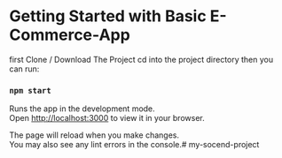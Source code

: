 # Getting Started with Basic E-Commerce-App

first Clone / Download The Project
cd into the project directory then you can run:

### `npm start`

Runs the app in the development mode.\
Open [http://localhost:3000](http://localhost:3000) to view it in your browser.

The page will reload when you make changes.\
You may also see any lint errors in the console.# my-socend-project
